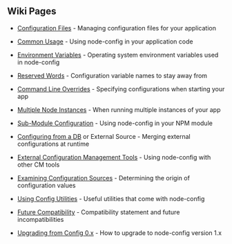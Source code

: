 ## Wiki Pages
* [Configuration Files](https://github.com/lorenwest/node-config/wiki/Configuration-Files) - Managing configuration files for your application

* [Common Usage](https://github.com/lorenwest/node-config/wiki/Common-Usage) - Using node-config in your application code

* [Environment Variables](https://github.com/lorenwest/node-config/wiki/Environment-Variables) - Operating system environment variables used in node-config

* [Reserved Words](https://github.com/lorenwest/node-config/wiki/Reserved-Words) - Configuration variable names to stay away from

* [Command Line Overrides](https://github.com/lorenwest/node-config/wiki/Command-Line-Overrides) - Specifying configurations when starting your app

* [Multiple Node Instances](https://github.com/lorenwest/node-config/wiki/Multiple-Node-Instances) - When running multiple instances of your app

* [Sub-Module Configuration](https://github.com/lorenwest/node-config/wiki/Sub-Module-Configuration) - Using node-config in your NPM module

* [Configuring from a DB](https://github.com/lorenwest/node-config/wiki/Configuring-from-a-DB-/-External-Source) or External Source - Merging external configurations at runtime

* [External Configuration Management Tools](https://github.com/lorenwest/node-config/wiki/External-Configuration-Management-Tools) - Using node-config with other CM tools

* [Examining Configuration Sources](https://github.com/lorenwest/node-config/wiki/Examining-Configuration-Sources) - Determining the origin of configuration values

* [Using Config Utilities](https://github.com/lorenwest/node-config/wiki/Using-Config-Utilities) - Useful utilities that come with node-config

* [Future Compatibility](https://github.com/lorenwest/node-config/wiki/Future-Compatibility) - Compatibility statement and future incompatibilities

* [Upgrading from Config 0.x](https://github.com/lorenwest/node-config/wiki/Upgrading-From-Config-0.x) - How to upgrade to node-config version 1.x
